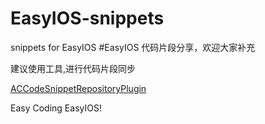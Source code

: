 # EasyIOS-snippets
snippets for EasyIOS
#EasyIOS 代码片段分享，欢迎大家补充

建议使用工具,进行代码片段同步

[ACCodeSnippetRepositoryPlugin](https://github.com/acoomans/ACCodeSnippetRepositoryPlugin)

Easy Coding EasyIOS!
